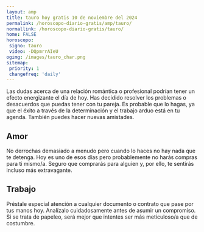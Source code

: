 ```yaml
---
layout: amp
title: tauro hoy gratis 10 de noviembre del 2024 
permalink: /horoscopo-diario-gratis/amp/tauro/
normallink: /horoscopo-diario-gratis/tauro/
home: FALSE
horoscopo:
 signo: tauro
 video: -DQpmrrAIeU
ogimg: /images/tauro_char.png
sitemap:
 priority: 1
 changefreq: 'daily'
---
```



Las dudas acerca de una relación romántica o profesional podrían tener un efecto energizante el día de hoy. Has decidido resolver los problemas o desacuerdos que puedas tener con tu pareja. Es probable que lo hagas, ya que el éxito a través de la determinación y el trabajo arduo está en tu agenda. También puedes hacer nuevas amistades.

## Amor

No derrochas demasiado a menudo pero cuando lo haces no hay nada que te detenga. Hoy es uno de esos días pero probablemente no harás compras para ti mismo/a. Seguro que comprarás para alguien y, por ello, te sentirás incluso más extravagante.

## Trabajo

Préstale especial atención a cualquier documento o contrato que pase por tus manos hoy. Analízalo cuidadosamente antes de asumir un compromiso. Si se trata de papeleo, será mejor que intentes ser más meticuloso/a que de costumbre.